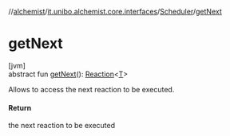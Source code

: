 //[alchemist](../../../index.md)/[it.unibo.alchemist.core.interfaces](../index.md)/[Scheduler](index.md)/[getNext](get-next.md)

# getNext

[jvm]\
abstract fun [getNext](get-next.md)(): [Reaction](../../it.unibo.alchemist.model.interfaces/-reaction/index.md)<[T](../../it.unibo.alchemist.model.interfaces/-node/index.md)>

Allows to access the next reaction to be executed.

#### Return

the next reaction to be executed
